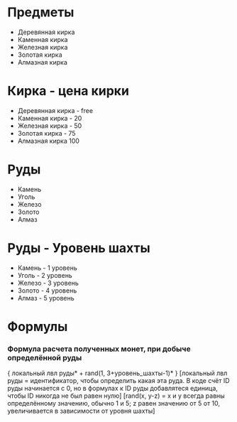# Предметы
- Деревянная кирка
- Каменная кирка
- Железная кирка
- Золотая кирка
- Алмазная кирка

# Кирка - цена кирки
- Деревянная кирка - free
- Каменная кирка - 20
- Железная кирка - 50
- Золотая кирка - 75
- Алмазная кирка 100

# Руды
- Камень
- Уголь
- Железо
- Золото
- Алмаз

# Руды - Уровень шахты
- Камень - 1 уровень
- Уголь - 2 уровень
- Железо - 3 уровень
- Золото - 4 уровень
- Алмаз - 5 уровень

# Формулы
### Формула расчета полученных монет, при добыче определённой руды
{ локальный лвл руды* + rand(1, 3+уровень_шахты-1)* }
[локальный лвл руды = идентификатор, чтобы определить какая эта руда. В коде счёт ID руды начинается с 0, но в формулах к ID руды добавлятеся единица, чтобы ID никогда не был равен нулю]
[rand(x, y-z) = x и y всегда равны определённому значению, обычно 1 и 5; z равен значению от 5 от 10, увеличивается в зависимости от уровня шахты]
